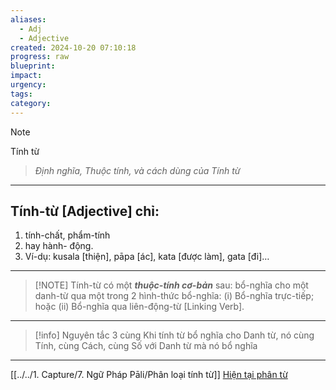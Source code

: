 ```yaml
---
aliases:
  - Adj
  - Adjective
created: 2024-10-20 07:10:18
progress: raw
blueprint: 
impact: 
urgency: 
tags: 
category:
---
```



> [!NOTE]
> Tính từ
> > *Định nghĩa, Thuộc tính, và cách dùng của Tính từ*
> 

---
## **Tính-từ [Adjective] chỉ:** 
1. tính-chất, phẩm-tính 
2. hay hành- động. 
3. Ví-dụ: kusala [thiện], pāpa [ác], kata [được làm], gata [đi]…

---
> [!NOTE] Tính-từ có một _**thuộc-tính cơ-bản**_ sau: 
> bổ-nghĩa cho một danh-từ qua một trong 2 hình-thức bổ-nghĩa: (i) Bổ-nghĩa trực-tiếp; hoặc (ii) Bổ-nghĩa qua liên-động-từ [Linking Verb].

---

> [!info] Nguyên tắc 3 cùng
> Khi tính từ bổ nghĩa cho Danh từ, nó cùng Tính, cùng Cách, cùng Số với Danh từ mà nó bổ nghĩa




---

[[../../1. Capture/7. Ngữ Pháp Pāli/Phân loại tính từ]]
[Hiện tại phân từ](Hiện%20tại%20phân%20từ.md)
